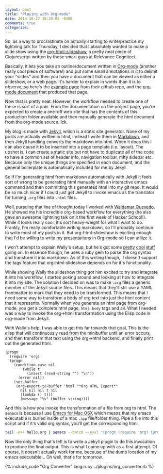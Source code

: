 ```yaml
---
layout: post
title: "Playing with Org-mode"
date: 2014-10-27 18:30:05 -0400
comments: true
categories:
---
```


So, as a way to procrastinate on actually starting to write/practice
my lightning talk for Thursday, I decided that I absolutely wanted to
make a slide show using the [org-html-slideshow], a pretty neat piece
of Clojurescript written by those smart guys at
~~Relevance~~ Cognitect.

[org-html-slideshow]: https://github.com/relevance/org-html-slideshow

Basically, it lets you take an outline/document written in [Org-mode]
(another really cool piece of software!) and put some small
annotations in it to delimit your "slides" and then you have a
document that can be viewed as either a slideshow, or a web page. It's
harder to explain in words than it is to observe, so here's the
[example page](/demos/example.html) from their github repo, and the
[org-mode document](/demos/example.org) that produced that page.

[Org-mode]: http://orgmode.org/

<!--more-->

Now that is pretty neat. However, the workflow needed to create one of
these is sort of a pain. From the documentation on the project page,
you're expected to create a one-off web site that has the contents of
this production folder available and then manually generate the
html document from the org-mode source. Ick.

My blog is made with [Jekyll], which is a static site generator. None
of my posts are actually written in html, instead I write them in
[Markdown], and then Jekyll handling converts the markdown into
html. When it does this I can also cause it to be inserted into a page
template (i.e. layout). The upshot is, I can create a static site but
not have to duplicate all of the code to have a common set of header
info, navigation toolbar, nifty sidebar etc. Because only the unique
things are specified in each document, and the general boilerplate is
automatically included for me by Jekyll.

So if I'm generating html from markdown automatically with Jekyll it
feels sort of wrong to be generating html manually with an interactive
emacs command and then committing this generated html into my git
repo. It would be so much nicer if I could just get Jekyll to invoke
emacs as the translator for turning `.org` files into `.html` files.

[Jekyll]: http://jekyllrb.com/
[Markdown]: http://daringfireball.net/projects/markdown/syntax

Well, pursuing that line of thought today I worked with
[Waldemar Quevedo]. He showed me his incredible org-based workflow for
everything (he also gave an awesome lightning talk on it the first
week of Hacker School!). While it looks really cool, it's sort
heavy-weight for what I want to do. Frankly, I'm really comfortable
writing markdown, so I'll probably continue to write most of my posts
in it. But org-html-slideshow is exciting enough that I'd be willing
to write my presentations in Org-mode so I can utilize it.

[Waldemar Quevedo]: https://github.com/wallyqs

I won't attempt to explain Wally's setup, but he's got some
[pretty][pretty] [cool][cool] [stuff][stuff] going on. In essence
though, he uses a ruby gem to parse the org syntax and transform it
into markdown. As of this writing though, it doesn't support the tags
feature that org-html-slideshow depends on for it's functionality.

[pretty]: https://github.com/wallyqs/org-ruby
[cool]: https://github.com/eggcaker/jekyll-org
[stuff]: https://github.com/punchagan/org-hyde

While showing Wally the slideshow thing got him excited to try and
integrate it into his workflow, I started poking around and looking at
how to integrate it into my site. The solution I decided on was to
make `.org` files a generic member of the Jekyll source files. This
means that they'll still use a YAML frontmatter to mark that they need
to be transformed. This means that I need some way to transform a body
of org text into just the html content that it represents. Normally
when you generate an html page from org-mode, you get a complete html
page, `html`, `body` tags and all. What I needed was a way to invoke
the org->html transformation using the Elisp code in org-mode from
Jekyll.

With Wally's help, I was able to get this far towards that goal. This
is the elisp that will continuously read from the minibuffer until an
error occurs, and then transform that text using the org->html backend,
and finally print out the generated html.


``` common-lisp
(progn
  (require 'org)
  (progn
    (condition-case nil
        (while t
          (insert (read-string "") "\n"))
      (error nil))
    (set-buffer
     (org-export-to-buffer 'html "*Org HTML Export*"
       nil nil nil t nil
       (lambda () t)))
       (message "%s" (buffer-string))))
```

And this is how you invoke the transformation of a file from org to
html. The `$emacs` is because I use [Emacs for Mac OSX] which means
that my emacs executable is buried inside of a mac `.app` file/folder
thing. Pipe a file into this script and if it's valid org syntax,
you'll get the corresponding html.

[Emacs for Mac OSX]: http://emacsformacosx.com/

``` bash
tail -n+4 hello.org | $emacs --batch --eval "(progn (require 'org) (progn (condition-case nil (while t (insert (read-string \"\") \"\\n\")) (error nil)) (set-buffer (org-export-to-buffer 'html \"*Org HTML Export*\" nil nil nil t nil (lambda () t))) (message \"%s\" (buffer-string))))"
```

Now the only thing that's left is to write a Jekyll plugin to do this
invocation to produce the final output. This is what I came up with as
a first attempt. Of course, it doesn't actually work for me, because
of the dumb location of my emacs executable... Oh well, that's for
tomorrow.

{% include_code "Org Converter" lang:ruby ../plugins/org_converter.rb %}
